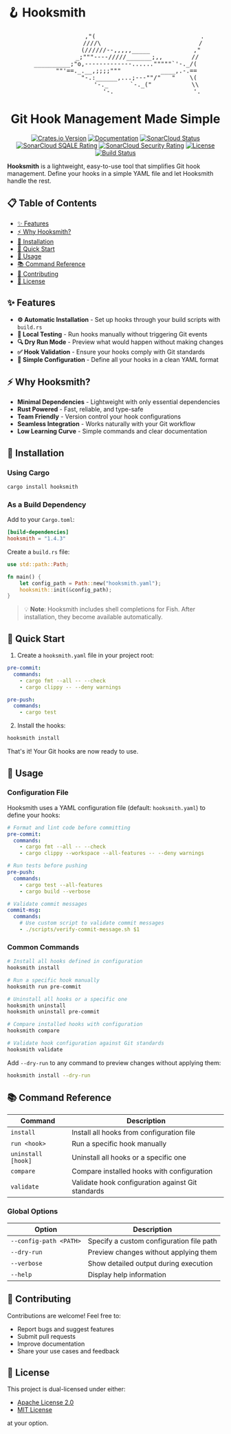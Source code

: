 # 🪝 Hooksmith

<pre align="center">
                ,"(                             .
               ////\                           /
              (//////--,,,,,_____            ,"
            _;"""----/////_______;,,        //
__________;"o,-------------......"""""`'-._/(
      ""'==._.__,;;;;"""           ____,.-.==
             "-.:______,...;---""/"   "    \(
                 '-._      `-._("           \\
                     '-._                     '._
</pre>

<h1 align="center">Git Hook Management Made Simple</h1>

<p align="center">
  <a href="https://crates.io/crates/hooksmith"><img src="https://img.shields.io/crates/v/hooksmith.svg" alt="Crates.io Version"></a>
  <a href="https://docs.rs/hooksmith"><img src="https://img.shields.io/docsrs/hooksmith/latest" alt="Documentation"></a>
  <a href="https://sonarcloud.io/summary/new_code?id=TomPlanche_hooksmith"><img src="https://sonarcloud.io/api/project_badges/measure?project=TomPlanche_hooksmith&metric=alert_status" alt="SonarCloud Status"></a>
  <a href="https://sonarcloud.io/summary/new_code?id=TomPlanche_hooksmith"><img src="https://sonarcloud.io/api/project_badges/measure?project=TomPlanche_hooksmith&metric=sqale_rating" alt="SonarCloud SQALE Rating"></a>
  <a href="https://sonarcloud.io/summary/new_code?id=TomPlanche_hooksmith"><img src="https://sonarcloud.io/api/project_badges/measure?project=TomPlanche_hooksmith&metric=security_rating" alt="SonarCloud Security Rating"></a>
  <a href="https://github.com/TomPlanche/hooksmith/blob/main/LICENSE"><img src="https://img.shields.io/crates/l/hooksmith" alt="License"></a>
  <a href="https://github.com/TomPlanche/hooksmith/actions/workflows/rust.yaml"><img src="https://github.com/TomPlanche/hooksmith/actions/workflows/rust.yaml/badge.svg" alt="Build Status"></a>
</p>

**Hooksmith** is a lightweight, easy-to-use tool that simplifies Git hook management. Define your hooks in a simple YAML file and let Hooksmith handle the rest.

## 📋 Table of Contents

- [✨ Features](#-features)
- [⚡ Why Hooksmith?](#-why-hooksmith)
- [🔧 Installation](#-installation)
- [🚀 Quick Start](#-quick-start)
- [📖 Usage](#-usage)
- [📚 Command Reference](#-command-reference)
- [🤝 Contributing](#-contributing)
- [📄 License](#-license)

## ✨ Features

- **⚙️ Automatic Installation** - Set up hooks through your build scripts with `build.rs`
- **🧪 Local Testing** - Run hooks manually without triggering Git events
- **🔍 Dry Run Mode** - Preview what would happen without making changes
- **✅ Hook Validation** - Ensure your hooks comply with Git standards
- **📝 Simple Configuration** - Define all your hooks in a clean YAML format

## ⚡ Why Hooksmith?

- **Minimal Dependencies** - Lightweight with only essential dependencies
- **Rust Powered** - Fast, reliable, and type-safe
- **Team Friendly** - Version control your hook configurations
- **Seamless Integration** - Works naturally with your Git workflow
- **Low Learning Curve** - Simple commands and clear documentation

## 🔧 Installation

### Using Cargo

```bash
cargo install hooksmith
```

### As a Build Dependency

Add to your `Cargo.toml`:

```toml
[build-dependencies]
hooksmith = "1.4.3"
```

Create a `build.rs` file:

```rust
use std::path::Path;

fn main() {
    let config_path = Path::new("hooksmith.yaml");
    hooksmith::init(&config_path);
}
```

> 💡 **Note**: Hooksmith includes shell completions for Fish. After installation, they become available automatically.

## 🚀 Quick Start

1. Create a `hooksmith.yaml` file in your project root:

```yaml
pre-commit:
  commands:
    - cargo fmt --all -- --check
    - cargo clippy -- --deny warnings

pre-push:
  commands:
    - cargo test
```

2. Install the hooks:

```bash
hooksmith install
```

That's it! Your Git hooks are now ready to use.

## 📖 Usage

### Configuration File

Hooksmith uses a YAML configuration file (default: `hooksmith.yaml`) to define your hooks:

```yaml
# Format and lint code before committing
pre-commit:
  commands:
    - cargo fmt --all -- --check
    - cargo clippy --workspace --all-features -- --deny warnings

# Run tests before pushing
pre-push:
  commands:
    - cargo test --all-features
    - cargo build --verbose

# Validate commit messages
commit-msg:
  commands:
    # Use custom script to validate commit messages
    - ./scripts/verify-commit-message.sh $1
```

### Common Commands

```bash
# Install all hooks defined in configuration
hooksmith install

# Run a specific hook manually
hooksmith run pre-commit

# Uninstall all hooks or a specific one
hooksmith uninstall
hooksmith uninstall pre-commit

# Compare installed hooks with configuration
hooksmith compare

# Validate hook configuration against Git standards
hooksmith validate
```

Add `--dry-run` to any command to preview changes without applying them:

```bash
hooksmith install --dry-run
```

## 📚 Command Reference

| Command | Description |
|---------|-------------|
| `install` | Install all hooks from configuration file |
| `run <hook>` | Run a specific hook manually |
| `uninstall [hook]` | Uninstall all hooks or a specific one |
| `compare` | Compare installed hooks with configuration |
| `validate` | Validate hook configuration against Git standards |

### Global Options

| Option | Description |
|--------|-------------|
| `--config-path <PATH>` | Specify a custom configuration file path |
| `--dry-run` | Preview changes without applying them |
| `--verbose` | Show detailed output during execution |
| `--help` | Display help information |

## 🤝 Contributing

Contributions are welcome! Feel free to:

- Report bugs and suggest features
- Submit pull requests
- Improve documentation
- Share your use cases and feedback

## 📄 License

This project is dual-licensed under either:

- [Apache License 2.0](LICENSE-APACHE)
- [MIT License](LICENSE-MIT)

at your option.
